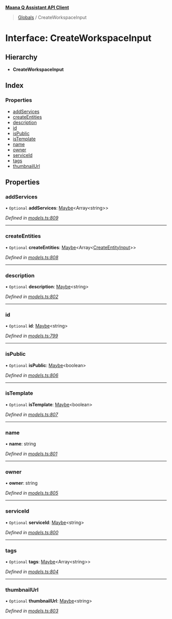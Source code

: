 **[Maana Q Assistant API Client](../README.md)**

> [Globals](../README.md) / CreateWorkspaceInput

# Interface: CreateWorkspaceInput

## Hierarchy

* **CreateWorkspaceInput**

## Index

### Properties

* [addServices](createworkspaceinput.md#addservices)
* [createEntities](createworkspaceinput.md#createentities)
* [description](createworkspaceinput.md#description)
* [id](createworkspaceinput.md#id)
* [isPublic](createworkspaceinput.md#ispublic)
* [isTemplate](createworkspaceinput.md#istemplate)
* [name](createworkspaceinput.md#name)
* [owner](createworkspaceinput.md#owner)
* [serviceId](createworkspaceinput.md#serviceid)
* [tags](createworkspaceinput.md#tags)
* [thumbnailUrl](createworkspaceinput.md#thumbnailurl)

## Properties

### addServices

• `Optional` **addServices**: [Maybe](../README.md#maybe)\<Array\<string>>

*Defined in [models.ts:809](https://github.com/maana-io/q-assistant-client/blob/2b2b176/src/models.ts#L809)*

___

### createEntities

• `Optional` **createEntities**: [Maybe](../README.md#maybe)\<Array\<[CreateEntityInput](createentityinput.md)>>

*Defined in [models.ts:808](https://github.com/maana-io/q-assistant-client/blob/2b2b176/src/models.ts#L808)*

___

### description

• `Optional` **description**: [Maybe](../README.md#maybe)\<string>

*Defined in [models.ts:802](https://github.com/maana-io/q-assistant-client/blob/2b2b176/src/models.ts#L802)*

___

### id

• `Optional` **id**: [Maybe](../README.md#maybe)\<string>

*Defined in [models.ts:799](https://github.com/maana-io/q-assistant-client/blob/2b2b176/src/models.ts#L799)*

___

### isPublic

• `Optional` **isPublic**: [Maybe](../README.md#maybe)\<boolean>

*Defined in [models.ts:806](https://github.com/maana-io/q-assistant-client/blob/2b2b176/src/models.ts#L806)*

___

### isTemplate

• `Optional` **isTemplate**: [Maybe](../README.md#maybe)\<boolean>

*Defined in [models.ts:807](https://github.com/maana-io/q-assistant-client/blob/2b2b176/src/models.ts#L807)*

___

### name

•  **name**: string

*Defined in [models.ts:801](https://github.com/maana-io/q-assistant-client/blob/2b2b176/src/models.ts#L801)*

___

### owner

•  **owner**: string

*Defined in [models.ts:805](https://github.com/maana-io/q-assistant-client/blob/2b2b176/src/models.ts#L805)*

___

### serviceId

• `Optional` **serviceId**: [Maybe](../README.md#maybe)\<string>

*Defined in [models.ts:800](https://github.com/maana-io/q-assistant-client/blob/2b2b176/src/models.ts#L800)*

___

### tags

• `Optional` **tags**: [Maybe](../README.md#maybe)\<Array\<string>>

*Defined in [models.ts:804](https://github.com/maana-io/q-assistant-client/blob/2b2b176/src/models.ts#L804)*

___

### thumbnailUrl

• `Optional` **thumbnailUrl**: [Maybe](../README.md#maybe)\<string>

*Defined in [models.ts:803](https://github.com/maana-io/q-assistant-client/blob/2b2b176/src/models.ts#L803)*
